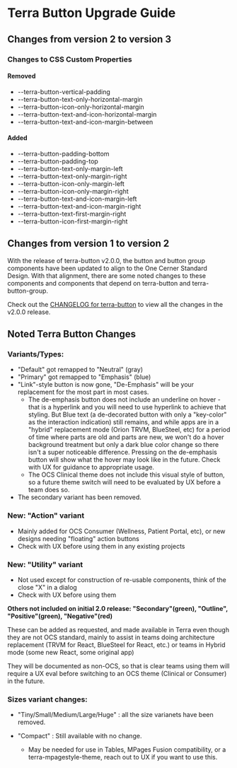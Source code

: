 # Terra Button Upgrade Guide

## Changes from version 2 to version 3

### Changes to CSS Custom Properties

#### Removed
* --terra-button-vertical-padding
* --terra-button-text-only-horizontal-margin
* --terra-button-icon-only-horizontal-margin
* --terra-button-text-and-icon-horizontal-margin
* --terra-button-text-and-icon-margin-between

#### Added
* --terra-button-padding-bottom
* --terra-button-padding-top
* --terra-button-text-only-margin-left
* --terra-button-text-only-margin-right
* --terra-button-icon-only-margin-left
* --terra-button-icon-only-margin-right
* --terra-button-text-and-icon-margin-left
* --terra-button-text-and-icon-margin-right
* --terra-button-text-first-margin-right
* --terra-button-icon-first-margin-right

## Changes from version 1 to version 2
With the release of terra-button v2.0.0, the button and
button group components have been updated to align to the One Cerner
Standard Design. With that alignment, there are some noted changes to these
components and components that depend on terra-button and
terra-button-group.

Check out the [CHANGELOG for terra-button](https://github.com/cerner/terra-core/blob/master/packages/terra-button/CHANGELOG.md#200---february-12-2018) to view all the changes in the v2.0.0 release.

## Noted Terra Button Changes
### Variants/Types:

* "Default" got remapped to "Neutral" (gray)
* "Primary" got remapped to "Emphasis" (blue)
* "Link"-style button is now gone, "De-Emphasis" will be your replacement
for the most part in most cases.
  - The de-emphasis button does not include an underline on hover - that
    is a hyperlink and you will need to use hyperlink to achieve that
    styling. But Blue text (a de-decorated button with only a
    "key-color" as the interaction indication) still remains, and while
    apps are in a "hybrid" replacement mode (Orion TRVM, BlueSteel, etc)
    for a period of time where parts are old and parts are new, we won't
    do a hover background treatment but only a dark blue color change so
    there isn't a super noticeable difference. Pressing on the
    de-emphasis button will show what the hover may look like in the
    future. Check with UX for guidance to appropriate usage.
  - The OCS Clinical theme does not include this visual style of button,
    so a future theme switch will need to be evaluated by UX before a
    team does so.
* The secondary variant has been removed.

### New: "Action" variant
  - Mainly added for OCS Consumer (Wellness, Patient Portal, etc), or
    new designs needing "floating" action buttons
  - Check with UX before using them in any existing projects

### New: "Utility" variant
  - Not used except for construction of re-usable components, think of
    the close "X" in a dialog
  - Check with UX before using them

  
**Others not included on initial 2.0 release: "Secondary"(green),
"Outline", "Positive"(green), "Negative"(red)**

These can be added as requested, and made available in Terra even though
they are not OCS standard, mainly to assist in teams doing architecture
replacement (TRVM for React, BlueSteel for React, etc.) or teams in
Hybrid mode (some new React, some original app)

They will be documented as non-OCS, so that is clear teams using them
will require a UX eval before switching to an OCS theme (Clinical or
Consumer) in the future.

### Sizes variant changes:
* "Tiny/Small/Medium/Large/Huge" : all the size varianets have been removed.
* "Compact" : Still available with no change.

  - May be needed for use in Tables, MPages Fusion compatibility, or a
    terra-mpagestyle-theme, reach out to UX if you want to use this.
